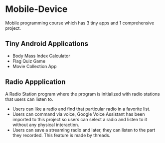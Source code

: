 # Mobile-Device

Mobile programming course which has 3 tiny apps and 1 comprehensive project.

## Tiny Android Applications

- Body Mass Index Calculator
- Flag Quiz Game
- Movie Collection App

## Radio Appplication

A Radio Station program where the program is initialized with radio stations that users can listen to.
- Users can like a radio and find that particular radio in a favorite list.
- Users can command via voice, Google Voice Assistant has been imported to this project so users can select a radio and listen to it     without any physical interaction.
- Users can save a streaming radio and later, they can listen to the part they recorded. This feature is made by threads.
